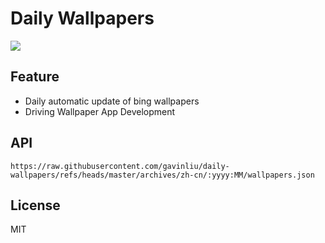 # Daily Wallpapers
  
![](https://www.bing.com/th?id=OHR.CalaLuna_ZH-CN8174946414_UHD.jpg)

## Feature

- Daily automatic update of bing wallpapers
- Driving Wallpaper App Development

## API

```
https://raw.githubusercontent.com/gavinliu/daily-wallpapers/refs/heads/master/archives/zh-cn/:yyyy:MM/wallpapers.json
```

## License

MIT
  